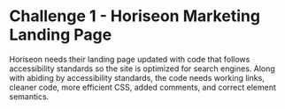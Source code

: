 # Challenge 1 - Horiseon Marketing Landing Page
Horiseon needs their landing page updated with code that follows accessibility standards so the site is optimized for search engines.
Along with abiding by accessibility standards, the code needs working links, cleaner code, more efficient CSS, added comments, and correct element semantics.